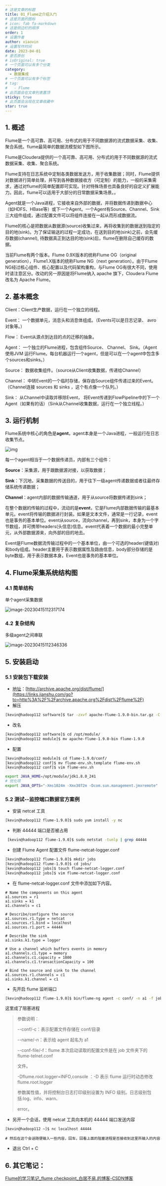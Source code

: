 ```yaml
---
# 这是文章的标题
title: 01_Flume之介绍入门
# 这是页面的图标
# icon: fab fa-markdown
# 这是侧边栏的顺序
order: 1
# 设置作者
author: xiaovin
# 设置写作时间
date: 2023-04-01
# 是否原创
# isOriginal: true
# 一个页面可以有多个分类
category:
  - 数据集成
# 一个页面可以有多个标签
# tag:
#   - Flume
# 此页面会在文章列表置顶
sticky: true
# 此页面会出现在文章收藏中
star: true
---
```


## 1. 概述

Flume是一个高可靠、高可用、分布式的用于不同数据源的流式数据采集、收集、聚合系统。flume最简单的数据流模型如下图所示。

Flume是Cloudera提供的一个高可靠、高可用、分布式的用于不同数据源的流式数据采集、收集、聚合系统。

Flume支持在日志系统中定制各类数据发送方，用于收集数据；同时，Flume提供对数据进行简单处理，并写到各种数据接收方（可定制）的能力，一般的采集需求，通过对flume的简单配置即可实现。针对特殊场景也具备良好的自定义扩展能力。因此，flume可以适用于大部分的日常数据采集场景。。

Agent就是一个Java进程，它接收来自外部的数据，并将数据传递到数据中心（如HDFS、HBase等）或下一个Agent。一个Agent有Source、Channel、Sink三大组件组成，通过配置文件可以将组件连接在一起从而形成数据流。

Flume的核心是把数据从数据源(source)收集过来，再将收集到的数据送到指定的目的地(sink)。为了保证输送的过程一定成功，在送到目的地(sink)之前，会先缓存数据(channel), 待数据真正到达目的地(sink)后，flume在删除自己缓存的数据。

当前Flume有两个版本。Flume 0.9X版本的统称Flume OG（original generation），Flume1.X版本的统称Flume NG（next generation）。由于Flume NG经过核心组件、核心配置以及代码架构重构，与Flume OG有很大不同，使用时请注意区分。改动的另一原因是将Flume纳入 apache 旗下，Cloudera Flume 改名为 Apache Flume。

## 2. 基本概念

Client：Client生产数据，运行在一个独立的线程。

Event： 一个数据单元，消息头和消息体组成。（Events可以是日志记录、 avro 对象等。）

Flow： Event从源点到达目的点的迁移的抽象。

Agent： 一个独立的Flume进程，包含组件Source、 Channel、 Sink。（Agent使用JVM 运行Flume。每台机器运行一个agent，但是可以在一个agent中包含多个sources和sinks。）

Source： 数据收集组件。（source从Client收集数据，传递给Channel）

Channel： 中转Event的一个临时存储，保存由Source组件传递过来的Event。（Channel连接 sources 和 sinks ，这个有点像一个队列。）

Sink： 从Channel中读取并移除Event， 将Event传递到FlowPipeline中的下一个Agent（如果有的话）（Sink从Channel收集数据，运行在一个独立线程。）

## 3. 运行机制

Flume系统中核心的角色是**agent**，agent本身是一个Java进程，一般运行在日志收集节点。

![img](https://static-resource-yang.oss-cn-shenzhen.aliyuncs.com/typora_pic/202304151105476.jpeg)

每一个agent相当于一个数据传递员，内部有三个组件：

**Source**：采集源，用于跟数据源对接，以获取数据；

**Sink**：下沉地，采集数据的传送目的，用于往下一级agent传递数据或者往最终存储系统传递数据；

**Channel**：agent内部的数据传输通道，用于从source将数据传递到sink；

在整个数据的传输的过程中，流动的是**event**，它是Flume内部数据传输的最基本单元。event将传输的数据进行封装。如果是文本文件，通常是一行记录，event也是事务的基本单位。event从source，流向channel，再到sink，本身为一个字节数组，并可携带headers(头信息)信息。event代表着一个数据的最小完整单元，从外部数据源来，向外部的目的地去。

Event是Flume数据流传输过程中的一个基本单位，由一个可选的header(键值对)和body组成。header主要用于表示数据属性及路由信息，body部分存储的是byte数组，用于表示数据本身。Event也是事务的基本单位。

## 4. Flume采集系统结构图

### 4.1 简单结构

单个agent采集数据

![image-20230415112317174](https://static-resource-yang.oss-cn-shenzhen.aliyuncs.com/typora_pic/202304151123197.png)

### 4.2 复杂结构

多级agent之间串联

![image-20230415112346336](https://static-resource-yang.oss-cn-shenzhen.aliyuncs.com/typora_pic/202304151123368.png)

## 5. 安装启动

### 5.1 安装包下载安装

- [地址](https://links.jianshu.com/go?to=http%3A%2F%2Farchive.apache.org%2Fdist%2Fflume%2F)：[http://archive.apache.org/dist/flume/](https://links.jianshu.com/go?to=http%3A%2F%2Farchive.apache.org%2Fdist%2Fflume%2F)
- 解压

```bash
[kevin@hadoop112 software]$ tar -zxvf apache-flume-1.9.0-bin.tar.gz -C /opt/module/
```

- 改名

```bash
[kevin@hadoop112 software]$ cd /opt/module/
[kevin@hadoop112 module]$ mv apache-flume-1.9.0-bin flume-1.9.0
```

- 配置

```bash
[kevin@hadoop112 module]$ cd flume-1.9.0/conf/
[kevin@hadoop112 conf]$ mv flume-env.sh.template flume-env.sh
[kevin@hadoop112 conf]$ vim flume-env.sh

export JAVA_HOME=/opt/module/jdk1.8.0_241
# 优化项
export JAVA_OPTS="-Xms1024m -Xmx3072m -Dcom.sun.management.jmxremote"
```

### 5.2 测试--监控端口数据官方案例

- 安装 netcat 工具

```bash
[kevin@hadoop112 flume-1.9.0]$ sudo yum install -y nc
```

- 判断 44444 端口是否被占用

```bash
 [kevin@hadoop112 flume-1.9.0]$ sudo netstat -tunlp | grep 44444
```

- 创建 Flume Agent 配置文件 flume-netcat-logger.conf

```bash
[kevin@hadoop112 flume-1.9.0]$ mkdir jobs
[kevin@hadoop112 flume-1.9.0]$ cd jobs/
[kevin@hadoop112 jobs]$ touch flume-netcat-logger.conf
[kevin@hadoop112 jobs]$ vim flume-netcat-logger.conf
```

- 在 flume-netcat-logger.conf 文件中添加如下内容。

```properties
# Name the components on this agent
a1.sources = r1
a1.sinks = k1
a1.channels = c1

# Describe/configure the source
a1.sources.r1.type = netcat
a1.sources.r1.bind = localhost
a1.sources.r1.port = 44444

# Describe the sink
a1.sinks.k1.type = logger

# Use a channel which buffers events in memory
a1.channels.c1.type = memory
a1.channels.c1.capacity = 1000
a1.channels.c1.transactionCapacity = 100

# Bind the source and sink to the channel
a1.sources.r1.channels = c1
a1.sinks.k1.channel = c1
```

- 先开启 flume 监听端口

```bash
[kevin@hadoop112 flume-1.9.0]$ bin/flume-ng agent -c conf/ -n a1 -f jobs/flume-netcat-logger.conf -Dflume.root.logger=INFO,console
```

这里成了阻塞进程

> 参数说明：
>
> --conf/-c：表示配置文件存储在 conf/目录
>
> --name/-n：表示给 agent 起名为 a1
>
> --conf-file/-f：flume 本次启动读取的配置文件是在 job 文件夹下的 flume-telnet.conf
>
> 文件。
>
> -Dflume.root.logger=INFO,console ：-D 表示 flume 运行时动态修改 flume.root.logger
>
> 参数属性值，并将控制台日志打印级别设置为 INFO 级别。日志级别包括:log、info、warn、
>
> error。

- 另开一个会话，使用 netcat 工具向本机的 44444 端口发送内容

```shell
[kevin@hadoop112 ~]$ nc localhost 44444

# 然后在这个会话随便输入一些内容，回车，回看上面的阻塞进程是否接收到这里所输入的内容
```

- 退出 Ctrl + C



## 6. 其它笔记：

[Flume的学习笔记_flume checkpoint_白居不易.的博客-CSDN博客](https://blog.csdn.net/weixin_45866849/article/details/125729411)
